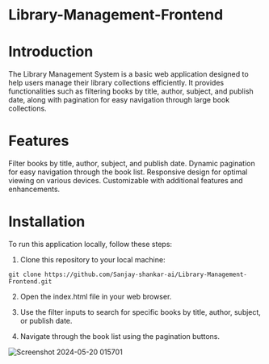 # Library-Management-Frontend

# Introduction
The Library Management System is a basic web application designed to help users manage their library collections efficiently. It provides functionalities such as filtering books by title, author, subject, and publish date, along with pagination for easy navigation through large book collections.

# Features
Filter books by title, author, subject, and publish date.
Dynamic pagination for easy navigation through the book list.
Responsive design for optimal viewing on various devices.
Customizable with additional features and enhancements.

# Installation
To run this application locally, follow these steps:

1. Clone this repository to your local machine:
```
git clone https://github.com/Sanjay-shankar-ai/Library-Management-Frontend.git
```
2. Open the index.html file in your web browser.

3. Use the filter inputs to search for specific books by title, author, subject, or publish date.
4. Navigate through the book list using the pagination buttons.
  
![Screenshot 2024-05-20 015701](https://github.com/Sanjay-shankar-ai/Library-Management-Frontend/assets/94231938/ef6e4946-0c7b-4e33-a8d7-51218327e693)
